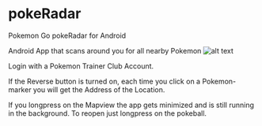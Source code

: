 # pokeRadar
Pokemon Go pokeRadar for Android

Android App that scans around you for all nearby Pokemon
![alt text](https://github.com/benjy3gg/pokeRadar/raw/cleaner/device-2016-07-22-103105.png)

Login with a Pokemon Trainer Club Account.

If the Reverse button is turned on, each time you click on a Pokemon-marker you will get the Address of the Location.

If you longpress on the Mapview the app gets minimized and is still running in the background.
To reopen just longpress on the pokeball.
